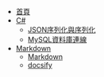 * [首頁](/)
* [C#]()
  * [JSON序列化與序列化](/CSharp/json.md)
  * [MySQL資料庫連線](/CSharp/mysql.md)
* [Markdown]()
  * [Markdown](/Markdown/markdown.md)
  * [docsify](/Markdown/docsify.md)
  
